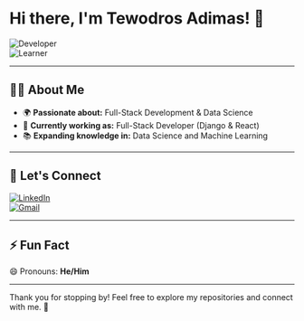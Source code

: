 # Hi there, I'm Tewodros Adimas! 👋  

![Developer](https://img.shields.io/badge/-Full--Stack%20Developer-blue?style=flat-square&logo=code&logoColor=white)  
![Learner](https://img.shields.io/badge/-Data%20Science%20Learner-green?style=flat-square&logo=python&logoColor=white)  

---

## 👨‍💻 About Me  
- 🌍 **Passionate about:** Full-Stack Development & Data Science  
- 💼 **Currently working as:** Full-Stack Developer (Django & React)  
- 📚 **Expanding knowledge in:** Data Science and Machine Learning  

---

## 🔗 Let's Connect  
[![LinkedIn](https://img.shields.io/badge/LinkedIn-0077B5?style=for-the-badge&logo=linkedin&logoColor=white)](https://www.linkedin.com/in/tewodros-adimas/)  
[![Gmail](https://img.shields.io/badge/Gmail-D14836?style=for-the-badge&logo=gmail&logoColor=white)](mailto:tewodros299@gmail.com)  

---

## ⚡ Fun Fact  
😄 Pronouns: **He/Him**  

---

Thank you for stopping by! Feel free to explore my repositories and connect with me. 🚀
